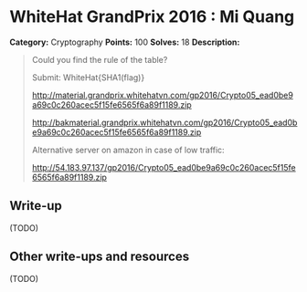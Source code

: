 # WhiteHat GrandPrix 2016 : Mi Quang

**Category:** Cryptography
**Points:** 100
**Solves:** 18
**Description:**

> Could you find the rule of the table?
> 
> Submit: WhiteHat{SHA1(flag)}
> 
> http://material.grandprix.whitehatvn.com/gp2016/Crypto05_ead0be9a69c0c260acec5f15fe6565f6a89f1189.zip
> 
> http://bakmaterial.grandprix.whitehatvn.com/gp2016/Crypto05_ead0be9a69c0c260acec5f15fe6565f6a89f1189.zip
> 
> Alternative server on amazon in case of low traffic:
> 
> http://54.183.97.137/gp2016/Crypto05_ead0be9a69c0c260acec5f15fe6565f6a89f1189.zip

## Write-up

(TODO)

## Other write-ups and resources

(TODO)
